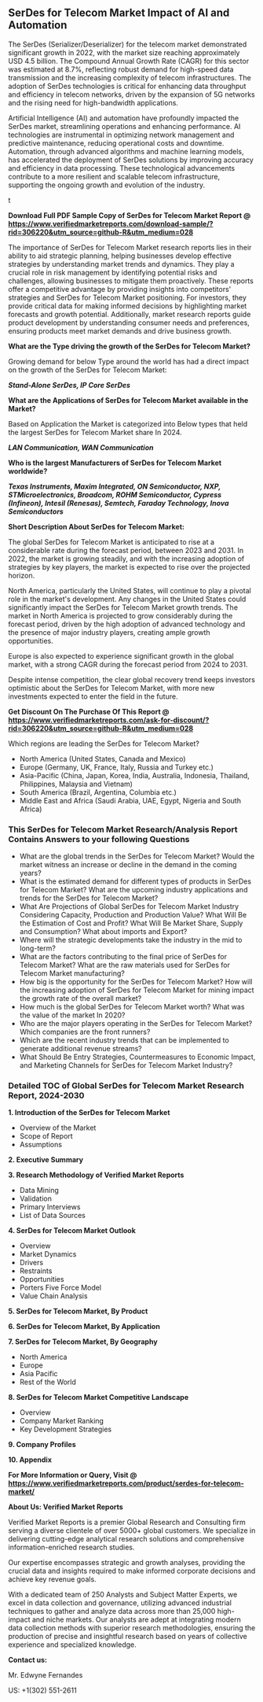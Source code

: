 <h2>SerDes for Telecom Market Impact of AI and Automation</h2><p>The SerDes (Serializer/Deserializer) for the telecom market demonstrated significant growth in 2022, with the market size reaching approximately USD 4.5 billion. The Compound Annual Growth Rate (CAGR) for this sector was estimated at 8.7%, reflecting robust demand for high-speed data transmission and the increasing complexity of telecom infrastructures. The adoption of SerDes technologies is critical for enhancing data throughput and efficiency in telecom networks, driven by the expansion of 5G networks and the rising need for high-bandwidth applications.</p><p>Artificial Intelligence (AI) and automation have profoundly impacted the SerDes market, streamlining operations and enhancing performance. AI technologies are instrumental in optimizing network management and predictive maintenance, reducing operational costs and downtime. Automation, through advanced algorithms and machine learning models, has accelerated the deployment of SerDes solutions by improving accuracy and efficiency in data processing. These technological advancements contribute to a more resilient and scalable telecom infrastructure, supporting the ongoing growth and evolution of the industry.</p>t</p><p id="" class=""><strong>Download Full PDF Sample Copy of SerDes for Telecom Market Report @ <a href="https://www.verifiedmarketreports.com/download-sample/?rid=306220&utm_source=github-R&utm_medium=028" target="_blank">https://www.verifiedmarketreports.com/download-sample/?rid=306220&utm_source=github-R&utm_medium=028</a></strong></p><p>The importance of&nbsp;SerDes for Telecom Market research reports lies in their ability to aid strategic planning, helping businesses develop effective strategies by understanding market trends and dynamics. They play a crucial role in risk management by identifying potential risks and challenges, allowing businesses to mitigate them proactively. These reports offer a competitive advantage by providing insights into competitors' strategies and SerDes for Telecom Market positioning. For investors, they provide critical data for making informed decisions by highlighting market forecasts and growth potential. Additionally, market research reports guide product development by understanding consumer needs and preferences, ensuring products meet market demands and drive business growth.</p><p><strong>What are the&nbsp;Type driving the growth of the SerDes for Telecom Market?</strong></p><p id="" class="">Growing demand for below Type around the world has had a direct impact on the growth of the SerDes for Telecom Market:</p><em><strong>Stand-Alone SerDes, IP Core SerDes</strong></em></p><strong>What are the&nbsp;Applications&nbsp;of SerDes for Telecom Market available in the Market?</strong></p><p id="" class="">Based on Application the Market is categorized into Below types that held the largest SerDes for Telecom Market share In 2024.</p><em><strong>LAN Communication, WAN Communication</strong></em></p><strong>Who is the largest Manufacturers of SerDes for Telecom Market worldwide?</strong></p><p><em><strong>Texas Instruments, Maxim Integrated, ON Semiconductor, NXP, STMicroelectronics, Broadcom, ROHM Semiconductor, Cypress (Infineon), Intesil (Renesas), Semtech, Faraday Technology, Inova Semiconductors</strong></em></p><p id="" class=""><strong>Short Description About SerDes for Telecom Market:</strong></p><p>The global SerDes for Telecom Market is anticipated to rise at a considerable rate during the forecast period, between 2023 and 2031. In 2022, the market is growing steadily, and with the increasing adoption of strategies by key players, the market is expected to rise over the projected horizon.</p><p>North America, particularly the United States, will continue to play a pivotal role in the market's development. Any changes in the United States could significantly impact the SerDes for Telecom Market growth trends. The market in North America is projected to grow considerably during the forecast period, driven by the high adoption of advanced technology and the presence of major industry players, creating ample growth opportunities.</p><p>Europe is also expected to experience significant growth in the global market, with a strong CAGR during the forecast period from 2024 to 2031.</p><p>Despite intense competition, the clear global recovery trend keeps investors optimistic about the SerDes for Telecom Market, with more new investments expected to enter the field in the future.</p><p id="" class=""><strong>Get Discount On The Purchase Of This Report @ <a href="https://www.verifiedmarketreports.com/ask-for-discount/?rid=306220&utm_source=github-R&utm_medium=028" target="_blank">https://www.verifiedmarketreports.com/ask-for-discount/?rid=306220&utm_source=github-R&utm_medium=028</a></strong></p>Which regions are leading the SerDes for Telecom Market?</p><ul><li>North America (United States, Canada and Mexico)</li><li>Europe (Germany, UK, France, Italy, Russia and Turkey etc.)</li><li>Asia-Pacific (China, Japan, Korea, India, Australia, Indonesia, Thailand, Philippines, Malaysia and Vietnam)</li><li>South America (Brazil, Argentina, Columbia etc.)</li><li>Middle East and Africa (Saudi Arabia, UAE, Egypt, Nigeria and South Africa)</li></ul><h3 id="" class="">This SerDes for Telecom Market Research/Analysis Report Contains Answers to your following Questions</h3><ul><li>What are the global trends in the SerDes for Telecom Market? Would the market witness an increase or decline in the demand in the coming years?</li><li>What is the estimated demand for different types of products in SerDes for Telecom Market? What are the upcoming industry applications and trends for the SerDes for Telecom Market?</li><li>What Are Projections of Global SerDes for Telecom Market Industry Considering Capacity, Production and Production Value? What Will Be the Estimation of Cost and Profit? What Will Be Market Share, Supply and Consumption? What about imports and Export?</li><li>Where will the strategic developments take the industry in the mid to long-term?</li><li>What are the factors contributing to the final price of SerDes for Telecom Market? What are the raw materials used for SerDes for Telecom Market manufacturing?</li><li>How big is the opportunity for the SerDes for Telecom Market? How will the increasing adoption of SerDes for Telecom Market for mining impact the growth rate of the overall market?</li><li>How much is the global SerDes for Telecom Market worth? What was the value of the market In 2020?</li><li>Who are the major players operating in the SerDes for Telecom Market? Which companies are the front runners?</li><li>Which are the recent industry trends that can be implemented to generate additional revenue streams?</li><li>What Should Be Entry Strategies, Countermeasures to Economic Impact, and Marketing Channels for SerDes for Telecom Market Industry?</li></ul><h3 id="" class="">Detailed TOC of Global SerDes for Telecom Market Research Report, 2024-2030</h3><p id="" class=""><strong>1. Introduction of the SerDes for Telecom Market</strong></p><ul><li>Overview of the Market</li><li>Scope of Report</li><li>Assumptions</li></ul><p id="" class=""><strong>2. Executive Summary</strong></p><p id="" class=""><strong>3. Research Methodology of Verified Market Reports</strong></p><ul><li>Data Mining</li><li>Validation</li><li>Primary Interviews</li><li>List of Data Sources</li></ul><p id="" class=""><strong>4. SerDes for Telecom Market Outlook</strong></p><ul><li>Overview</li><li>Market Dynamics</li><li>Drivers</li><li>Restraints</li><li>Opportunities</li><li>Porters Five Force Model</li><li>Value Chain Analysis</li></ul><p id="" class=""><strong>5. SerDes for Telecom Market, By Product</strong></p><p id="" class=""><strong>6. SerDes for Telecom Market, By Application</strong></p><p id="" class=""><strong>7. SerDes for Telecom Market, By Geography</strong></p><ul><li>North America</li><li>Europe</li><li>Asia Pacific</li><li>Rest of the World</li></ul><p id="" class=""><strong>8. SerDes for Telecom Market Competitive Landscape</strong></p><ul><li>Overview</li><li>Company Market Ranking</li><li>Key Development Strategies</li></ul><p id="" class=""><strong>9. Company Profiles</strong></p><p id="" class=""><strong>10. Appendix</strong></p><p id="" class=""><strong>For More Information or Query, Visit @ <a href="https://www.verifiedmarketreports.com/product/serdes-for-telecom-market/" target="_blank">https://www.verifiedmarketreports.com/product/serdes-for-telecom-market/</a></strong></p><p id="" class=""><strong>About Us: Verified Market Reports</strong></p><p id="" class="">Verified Market Reports is a premier Global Research and Consulting firm serving a diverse clientele of over 5000+ global customers. We specialize in delivering cutting-edge analytical research solutions and comprehensive information-enriched research studies.</p><p id="" class="">Our expertise encompasses strategic and growth analyses, providing the crucial data and insights required to make informed corporate decisions and achieve key revenue goals.</p><p id="" class="">With a dedicated team of 250 Analysts and Subject Matter Experts, we excel in data collection and governance, utilizing advanced industrial techniques to gather and analyze data across more than 25,000 high-impact and niche markets. Our analysts are adept at integrating modern data collection methods with superior research methodologies, ensuring the production of precise and insightful research based on years of collective experience and specialized knowledge.</p><p id="" class=""><strong>Contact us:</strong></p><p id="" class="">Mr. Edwyne Fernandes</p><p id="" class="">US: +1(302) 551-2611</p>